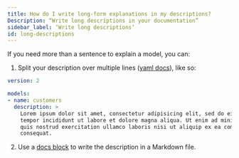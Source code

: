 ```yaml
---
title: How do I write long-form explanations in my descriptions?
Description: “Write long descriptions in your documentation”
sidebar_label: ‘Write long descriptions’
id: long-descriptions
---
```

If you need more than a sentence to explain a model, you can:
1. Split your description over multiple lines ([yaml docs](https://yaml-multiline.info/)), like so:
```yml
version: 2

models:
- name: customers
  description: >
    Lorem ipsum dolor sit amet, consectetur adipisicing elit, sed do eiusmod
    tempor incididunt ut labore et dolore magna aliqua. Ut enim ad minim veniam,
    quis nostrud exercitation ullamco laboris nisi ut aliquip ex ea commodo
    consequat.
```

2. Use a [docs block](/documentation#using-docs-blocks) to write the description in a Markdown file.
